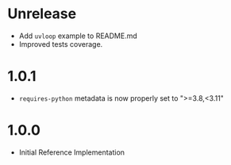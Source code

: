 # Unrelease

* Add `uvloop` example to README.md
* Improved tests coverage.

# 1.0.1

* `requires-python` metadata is now properly set to ">=3.8,<3.11"

# 1.0.0

* Initial Reference Implementation
